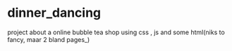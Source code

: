 # dinner_dancing

project about a online bubble tea shop using css , js and some html(niks to fancy, maar 2 bland pages_)
